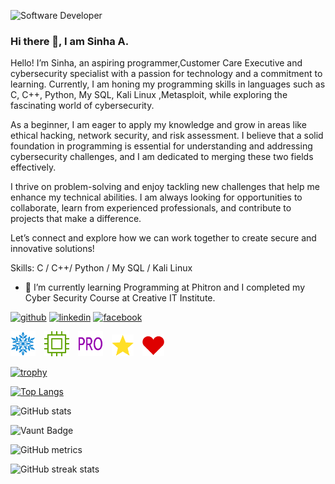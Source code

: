 ![Software Developer](blob:https://www.facebook.com/6ab2dd4c-293f-43bd-a4be-8299ca58c836)
### Hi there 👋, I am Sinha A.

Hello! I’m Sinha, an aspiring programmer,Customer Care Executive and cybersecurity specialist with a passion for technology and a commitment to learning. Currently, I am honing my programming skills in languages such as C, C++, Python, My SQL, Kali Linux ,Metasploit, while exploring the fascinating world of cybersecurity.

As a beginner, I am eager to apply my knowledge and grow in areas like ethical hacking, network security, and risk assessment. I believe that a solid foundation in programming is essential for understanding and addressing cybersecurity challenges, and I am dedicated to merging these two fields effectively.

I thrive on problem-solving and enjoy tackling new challenges that help me enhance my technical abilities. I am always looking for opportunities to collaborate, learn from experienced professionals, and contribute to projects that make a difference.

Let’s connect and explore how we can work together to create secure and innovative solutions!

Skills: C / C++/ Python / My SQL / Kali Linux

- 🌱 I’m currently learning Programming at Phitron and I completed my Cyber Security Course at Creative IT Institute. 


[<img src='https://cdn.jsdelivr.net/npm/simple-icons@3.0.1/icons/github.svg' alt='github' height='40'>](https://github.com/SInha1523)  [<img src='https://cdn.jsdelivr.net/npm/simple-icons@3.0.1/icons/linkedin.svg' alt='linkedin' height='40'>](https://www.linkedin.com/in/https://www.linkedin.com/in/sinha-a-4a9918256//)  [<img src='https://cdn.jsdelivr.net/npm/simple-icons@3.0.1/icons/facebook.svg' alt='facebook' height='40'>](https://www.facebook.com/https://www.facebook.com/profile.php?id=100095023754150)  

<a href='https://archiveprogram.github.com/'><img src='https://raw.githubusercontent.com/acervenky/animated-github-badges/master/assets/acbadge.gif' width='40' height='40'></a> <a href='https://docs.github.com/en/developers'><img src='https://raw.githubusercontent.com/acervenky/animated-github-badges/master/assets/devbadge.gif' width='40' height='40'></a> <a href='https://github.com/pricing'><img src='https://raw.githubusercontent.com/acervenky/animated-github-badges/master/assets/pro.gif' width='40' height='40'></a> <a href='https://stars.github.com/'><img src='https://raw.githubusercontent.com/acervenky/animated-github-badges/master/assets/starbadge.gif' width='35' height='35'></a> <a href='https://docs.github.com/en/github/supporting-the-open-source-community-with-github-sponsors'><img src='https://raw.githubusercontent.com/acervenky/animated-github-badges/master/assets/sponsorbadge.gif' width='35' height='35'></a> 

[![trophy](https://github-profile-trophy.vercel.app/?username=SInha1523)](https://github.com/ryo-ma/github-profile-trophy)

[![Top Langs](https://github-readme-stats.vercel.app/api/top-langs/?username=SInha1523)](https://github.com/anuraghazra/github-readme-stats)

![GitHub stats](https://github-readme-stats.vercel.app/api?username=SInha1523&show_icons=true&count_private=true)  

![Vaunt Badge](https://api.vaunt.dev/v1/github/entities/SInha1523/contributions?format=svg&private=true)  

![GitHub metrics](https://metrics.lecoq.io/SInha1523)  

![GitHub streak stats](https://streak-stats.demolab.com/?user=SInha1523)  



